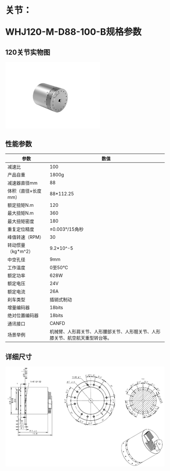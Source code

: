 # <p class="hidden">关节：</p>WHJ120-M-D88-100-B规格参数

## 120关节实物图

<div align="left"> <img src="../WHJ120_M_D88_100_B/120-2.png" width = 300 /> </div>

## 性能参数

| 参数 | 数值 |
| --- | --- |
| 减速比 | 100 |
| 产品自重 | 1800g |
| 减速器直径mm | 88 |
| 体积（直径×长度mm） | 88*112.25 |
| 额定扭矩N.m | 120 |
| 最大扭矩N.m | 360 |
| 最大扭矩密度 | 180 |
| 重复定位精度 | ±0.003°/15角秒 |
| 峰值转速（RPM） | 30 |
| 转动惯量（kg*m^2） | 9.2*10^-5 |
| 中空孔径 | 9mm |
| 工作温度 | 0至50℃ |
| 额定功率 | 628W |
| 额定电压 | 24V |
| 额定电流 | 26A |
| 刹车类型 | 插销式制动 |
| 增量编码器 | 18bits |
| 绝对位置编码器 | 18bits |
| 通讯接口 | CANFD |
| 场景举例 | 机械臂、人形肩关节、人形腰部关节、人形髋关节、人形膝关节、航空航天重型转台等。 |

## 详细尺寸

![alt text](<CleanShot 2024-08-21 at 18.21.52.png>)